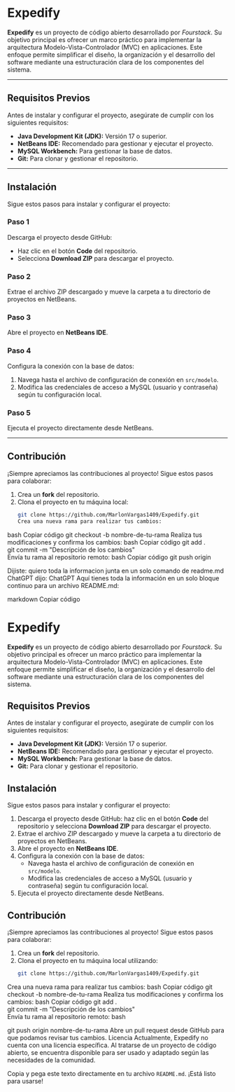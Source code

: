 # Expedify  

**Expedify** es un proyecto de código abierto desarrollado por *Fourstack*. Su objetivo principal es ofrecer un marco práctico para implementar la arquitectura Modelo-Vista-Controlador (MVC) en aplicaciones. Este enfoque permite simplificar el diseño, la organización y el desarrollo del software mediante una estructuración clara de los componentes del sistema.  

---

## Requisitos Previos  

Antes de instalar y configurar el proyecto, asegúrate de cumplir con los siguientes requisitos:  

- **Java Development Kit (JDK):** Versión 17 o superior.  
- **NetBeans IDE:** Recomendado para gestionar y ejecutar el proyecto.  
- **MySQL Workbench:** Para gestionar la base de datos.  
- **Git:** Para clonar y gestionar el repositorio.  

---

## Instalación  

Sigue estos pasos para instalar y configurar el proyecto:  

### Paso 1  
Descarga el proyecto desde GitHub:  
- Haz clic en el botón **Code** del repositorio.  
- Selecciona **Download ZIP** para descargar el proyecto.  

### Paso 2  
Extrae el archivo ZIP descargado y mueve la carpeta a tu directorio de proyectos en NetBeans.  

### Paso 3  
Abre el proyecto en **NetBeans IDE**.  

### Paso 4  
Configura la conexión con la base de datos:  
1. Navega hasta el archivo de configuración de conexión en `src/modelo`.  
2. Modifica las credenciales de acceso a MySQL (usuario y contraseña) según tu configuración local.  

### Paso 5  
Ejecuta el proyecto directamente desde NetBeans.  

---

## Contribución  

¡Siempre apreciamos las contribuciones al proyecto! Sigue estos pasos para colaborar:  

1. Crea un **fork** del repositorio.  
2. Clona el proyecto en tu máquina local:  
   ```bash
   git clone https://github.com/MarlonVargas1409/Expedify.git
   Crea una nueva rama para realizar tus cambios:
bash
Copiar código
git checkout -b nombre-de-tu-rama
Realiza tus modificaciones y confirma los cambios:
bash
Copiar código
git add .  
git commit -m "Descripción de los cambios"  
Envía tu rama al repositorio remoto:
bash
Copiar código
git push origin





Dijiste:
quiero toda la informacion junta en un solo comando de readme.md
ChatGPT dijo:
ChatGPT
Aquí tienes toda la información en un solo bloque continuo para un archivo README.md:

markdown
Copiar código
# Expedify  

**Expedify** es un proyecto de código abierto desarrollado por *Fourstack*. Su objetivo principal es ofrecer un marco práctico para implementar la arquitectura Modelo-Vista-Controlador (MVC) en aplicaciones. Este enfoque permite simplificar el diseño, la organización y el desarrollo del software mediante una estructuración clara de los componentes del sistema.  

## Requisitos Previos  
Antes de instalar y configurar el proyecto, asegúrate de cumplir con los siguientes requisitos:  
- **Java Development Kit (JDK):** Versión 17 o superior.  
- **NetBeans IDE:** Recomendado para gestionar y ejecutar el proyecto.  
- **MySQL Workbench:** Para gestionar la base de datos.  
- **Git:** Para clonar y gestionar el repositorio.  

## Instalación  
Sigue estos pasos para instalar y configurar el proyecto:  
1. Descarga el proyecto desde GitHub: haz clic en el botón **Code** del repositorio y selecciona **Download ZIP** para descargar el proyecto.  
2. Extrae el archivo ZIP descargado y mueve la carpeta a tu directorio de proyectos en NetBeans.  
3. Abre el proyecto en **NetBeans IDE**.  
4. Configura la conexión con la base de datos:  
   - Navega hasta el archivo de configuración de conexión en `src/modelo`.  
   - Modifica las credenciales de acceso a MySQL (usuario y contraseña) según tu configuración local.  
5. Ejecuta el proyecto directamente desde NetBeans.  

## Contribución  
¡Siempre apreciamos las contribuciones al proyecto! Sigue estos pasos para colaborar:  
1. Crea un **fork** del repositorio.  
2. Clona el proyecto en tu máquina local utilizando:  
   ```bash
   git clone https://github.com/MarlonVargas1409/Expedify.git
Crea una nueva rama para realizar tus cambios:
bash
Copiar código
git checkout -b nombre-de-tu-rama
Realiza tus modificaciones y confirma los cambios:
bash
Copiar código
git add .  
git commit -m "Descripción de los cambios"  
Envía tu rama al repositorio remoto:
bash

git push origin nombre-de-tu-rama
Abre un pull request desde GitHub para que podamos revisar tus cambios.
Licencia
Actualmente, Expedify no cuenta con una licencia específica. Al tratarse de un proyecto de código abierto, se encuentra disponible para ser usado y adaptado según las necesidades de la comunidad.



Copia y pega este texto directamente en tu archivo `README.md`. ¡Está listo para usarse!
